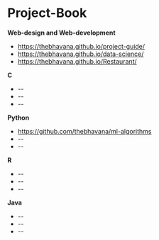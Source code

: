 # Project-Book

**Web-design and Web-development**

* https://thebhavana.github.io/project-guide/ 
* https://thebhavana.github.io/data-science/
* https://thebhavana.github.io/Restaurant/

**C**

* --
* --
* --

**Python**

* https://github.com/thebhavana/ml-algorithms
* --
* --

**R**

* --
* --
* --


**Java**

* --
* --
* --
